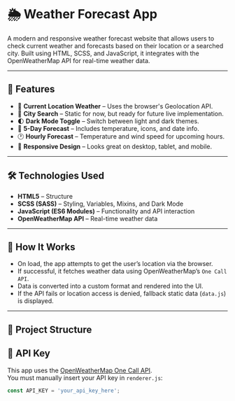 # 🌦️ Weather Forecast App

A modern and responsive weather forecast website that allows users to check current weather and forecasts based on their location or a searched city. Built using HTML, SCSS, and JavaScript, it integrates with the OpenWeatherMap API for real-time weather data.

---

## 🎯 Features

- 📍 **Current Location Weather** – Uses the browser's Geolocation API.
- 🔎 **City Search** – Static for now, but ready for future live implementation.
- 🌓 **Dark Mode Toggle** – Switch between light and dark themes.
- 📆 **5-Day Forecast** – Includes temperature, icons, and date info.
- 🕐 **Hourly Forecast** – Temperature and wind speed for upcoming hours.
- 📱 **Responsive Design** – Looks great on desktop, tablet, and mobile.

---

## 🛠️ Technologies Used

- **HTML5** – Structure
- **SCSS (SASS)** – Styling, Variables, Mixins, and Dark Mode
- **JavaScript (ES6 Modules)** – Functionality and API interaction
- **OpenWeatherMap API** – Real-time weather data

---

## 🧠 How It Works

- On load, the app attempts to get the user’s location via the browser.
- If successful, it fetches weather data using OpenWeatherMap’s `One Call API`.
- Data is converted into a custom format and rendered into the UI.
- If the API fails or location access is denied, fallback static data (`data.js`) is displayed.

---

## 📁 Project Structure

## 🔑 API Key

This app uses the [OpenWeatherMap One Call API](https://openweathermap.org/api/one-call-api).  
You must manually insert your API key in `renderer.js`:

```js
const API_KEY = 'your_api_key_here';
